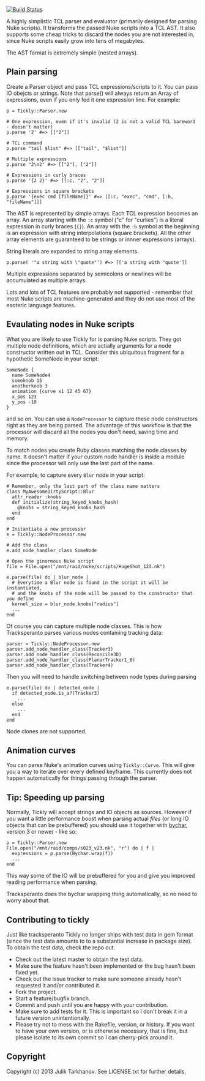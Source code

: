[![Build Status](https://travis-ci.org/julik/tickly.svg?branch=master)](https://travis-ci.org/julik/tickly)

A highly simplistic TCL parser and evaluator (primarily designed for parsing Nuke scripts).
It transforms the passed Nuke scripts into a TCL AST. 
It also supports some cheap tricks to discard the nodes you are not interested in, since Nuke
scripts easily grow into tens of megabytes.

The AST format is extremely simple (nested arrays).

## Plain parsing

Create a Parser object and pass TCL expressions/scripts to it. You can pass IO obejcts or strings. Note that parse()
will always return an Array of expressions, even if you only fed it one expression line. For example:
    
    p = Tickly::Parser.new
    
    # One expression, even if it's invalid (2 is not a valid TCL bareword - doesn't matter)
    p.parse '2' #=> [["2"]]
    
    # TCL command
    p.parse "tail $list" #=> [["tail", "$list"]]
    
    # Multiple expressions
    p.parse "2\n2" #=> [["2"], ["2"]]
    
    # Expressions in curly braces   
    p.parse '{2 2}' #=> [[:c, "2", "2"]]
    
    # Expressions in square brackets
    p.parse '{exec cmd [fileName]}' #=> [[:c, "exec", "cmd", [:b, "fileName"]]]

The AST is represented by simple arrays. Each TCL expression becomes an array. An array starting 
with the `:c` symbol ("c" for "curlies") is a literal expression in curly braces (`{}`). 
An array with the `:b` symbol at the beginning is an expression with string interpolations 
(square brackets).
All the other array elements are guaranteed to be strings or innner expressions (arrays).

String literals are expanded to string array elements.

    p.parse( '"a string with \"quote"') #=> [['a string with "quote']]

Multiple expressions separated by semicolons or newlines will be accumulated as multiple arrays.

Lots and lots of TCL features are probably not supported - remember that most Nuke scripts are 
machine-generated and they do not use most of the esoteric language features.

## Evaulating nodes in Nuke scripts

What you are likely to use Tickly for is parsing Nuke scripts. They got multiple node definitions, which
are actially arguments for a node constructor written out in TCL. Consider this ubiquitous fragment for a
hypothetic SomeNode in your script:

    SomeNode {
      name SomeNode4
      someknob 15
      anotherknob 3
      animation {curve x1 12 45 67}
      x_pos 123
      y_pos -10
    }

and so on. You can use a `NodeProcessor` to capture these node constructors right as they are being parsed.
The advantage of this workflow is that the processor will discard all the nodes you don't need, saving time
and memory.

To match nodes you create Ruby classes matching the node classes by name. It doesn't matter if your
custom node handler is inside a module since the processor will only use the last part of the name.

For example, to capture every `Blur` node in your script:
    
    # Remember, only the last part of the class name matters
    class MyAwesomeDirtyScript::Blur
      attr_reader :knobs
      def initialize(string_keyed_knobs_hash)
        @knobs = string_keyed_knobs_hash
      end
    end
    
    # Instantiate a new processor
    e = Tickly::NodeProcessor.new
    
    # Add the class
    e.add_node_handler_class SomeNode
    
    # Open the ginormous Nuke script
    file = File.open("/mnt/raid/nuke/scripts/HugeShot_123.nk")
    
    e.parse(file) do | blur_node |
      # Everytime a Blur node is found in the script it will be instantiated,
      # and the knobs of the node will be passed to the constructor that you define
      kernel_size = blur_node.knobs["radius"]
      ...
    end

Of course you can capture multiple node classes. This is how Tracksperanto parses various
nodes containing tracking data:
    
    parser = Tickly::NodeProcessor.new
    parser.add_node_handler_class(Tracker3)
    parser.add_node_handler_class(Reconcile3D)
    parser.add_node_handler_class(PlanarTracker1_0)
    parser.add_node_handler_class(Tracker4)

Then you will need to handle switching between node types during parsing

    e.parse(file) do | detected_node |
      if detected_node.is_a?(Tracker3)
	    ...
	  else
	    ...
	  end
    end

Node clones are not supported.

## Animation curves

You can parse Nuke's animation curves using `Tickly::Curve`. This will give you a way to iterate over every defined keyframe.
This currently does not happen automatically for things passing through the parser.

## Tip: Speeding up parsing

Normally, Tickly will accept strings and IO objects as sources. However if you want a little performance boost
when parsing actual _files_ (or long IO objects that can be prebuffered) you should use it together
with [bychar](http://rubygems.org/gems/bychar), version 3 or newer - like so:

    p = Tickly::Parser.new
    File.open("/mnt/raid/comps/s023_v23.nk", "r") do | f |
	  expressions = p.parse(Bychar.wrap(f))
	  ...
	end
	
This way some of the IO will be prebuffered for you and give you improved reading performance when parsing.

Tracksperanto does the bychar wrapping thing automatically, so no need to worry about that.



## Contributing to tickly

Just like tracksperanto Tickly no longer ships with test data in gem format (since the test data amounts to
to a substantial increase in package size). To obtain the test data, check the repo out.
 
* Check out the latest master to obtain the test data.
* Make sure the feature hasn't been implemented or the bug hasn't been fixed yet.
* Check out the issue tracker to make sure someone already hasn't requested it and/or contributed it.
* Fork the project.
* Start a feature/bugfix branch.
* Commit and push until you are happy with your contribution.
* Make sure to add tests for it. This is important so I don't break it in a future version unintentionally.
* Please try not to mess with the Rakefile, version, or history. If you want to have your own version, or is otherwise necessary, that is fine, but please isolate to its own commit so I can cherry-pick around it.

## Copyright

Copyright (c) 2013 Julik Tarkhanov. See LICENSE.txt for
further details.

